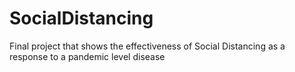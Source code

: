 # SocialDistancing
Final project that shows the effectiveness of Social Distancing as a response to a pandemic level disease
